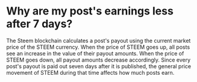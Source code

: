 # Why are my post's earnings less after 7 days?

The Steem blockchain calculates a post's payout using the current market price of the STEEM currency. When the price of STEEM goes up, all posts see an increase in the value of their payout amounts. When the price of STEEM goes down, all payout amounts decrease accordingly. Since every post's payout is paid out seven days after it is published, the general price movement of STEEM during that time affects how much posts earn.